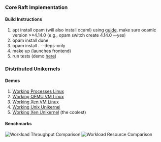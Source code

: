 ### Core Raft Implementation
#### Build Instructions
1. apt install opam (will also install ocaml) using [guide](https://ocaml.org/install#linux_mac_bsd). make sure ocamlc version >=4.14.0 (e.g., opam switch create 4.14.0 --yes)
3. opam install dune
2. opam install . --deps-only
3. make up (launches frontend)
4. run tests (demo [here](https://www.youtube.com/watch?v=o2JRtMvaK9s))

### Distributed Unikernels
#### Demos
1. [Working Processes Linux](https://www.youtube.com/watch?v=o2JRtMvaK9s)
2. [Working QEMU VM Linux](https://www.youtube.com/watch?v=FpxuH9PP_SM)
3. [Working Xen VM Linux](https://www.youtube.com/watch?v=9ootTDpPCHc)
4. [Working Unix Unikernel](https://www.youtube.com/watch?v=i4UQx420X9Y)
5. [Working Xen Unikernel](https://www.youtube.com/watch?v=7ogb8ENc1ZQ) (the coolest)

#### Benchmarks

![Workload Throughput Comparison](https://www.sidsabhnani.com/unikernel/unikernel_time.png)
![Workload Resource Comparison](https://www.sidsabhnani.com/unikernel/unikernel_resource.png)
